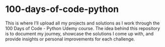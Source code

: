 # 100-days-of-code-python
This is where I’ll upload all my projects and solutions as I work through the 100 Days of Code - Python Udemy course. The idea behind this repository is to document my journey, showcase the solutions I come up with, and provide insights or personal improvements for each challenge.


